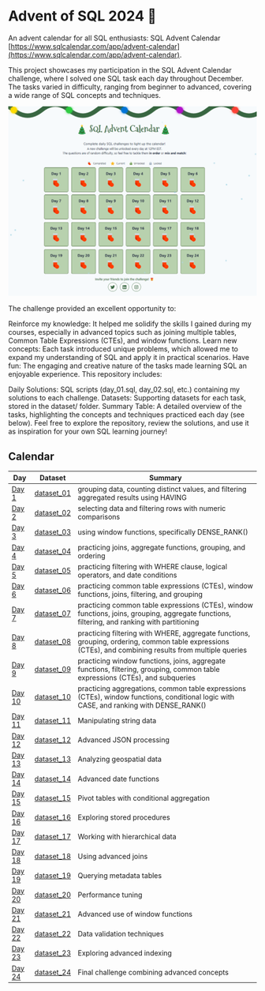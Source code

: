 # Advent of SQL 2024 🎄

An advent calendar for all SQL enthusiasts: SQL Advent Calendar [https://www.sqlcalendar.com/app/advent-calendar](https://www.sqlcalendar.com/app/advent-calendar).

This project showcases my participation in the SQL Advent Calendar challenge, where I solved one SQL task each day throughout December. The tasks varied in difficulty, ranging from beginner to advanced, covering a wide range of SQL concepts and techniques.

![SQL Calendar Challenge](https://github.com/AnnaSzczypka/December-of-SQL/blob/main/pictures/SQL%20Calendar.png)

The challenge provided an excellent opportunity to:

Reinforce my knowledge: It helped me solidify the skills I gained during my courses, especially in advanced topics such as joining multiple tables, Common Table Expressions (CTEs), and window functions.
Learn new concepts: Each task introduced unique problems, which allowed me to expand my understanding of SQL and apply it in practical scenarios.
Have fun: The engaging and creative nature of the tasks made learning SQL an enjoyable experience.
This repository includes:

Daily Solutions: SQL scripts (day_01.sql, day_02.sql, etc.) containing my solutions to each challenge.
Datasets: Supporting datasets for each task, stored in the dataset/ folder.
Summary Table: A detailed overview of the tasks, highlighting the concepts and techniques practiced each day (see below).
Feel free to explore the repository, review the solutions, and use it as inspiration for your own SQL learning journey!

## Calendar

| Day   | Dataset                                      | Summary                                                     | 
|-------|----------------------------------------------|-------------------------------------------------------------|
| [Day 1](day_01.sql)  | [dataset_01](dateset/day_01_dataset.sql)  | grouping data, counting distinct values, and filtering aggregated results using HAVING     |
| [Day 2](day_02.sql)  | [dataset_02](dateset/day_02_dataset.sql)  | selecting data and filtering rows with numeric comparisons| 
| [Day 3](day_03.sql)  | [dataset_03](dateset/day_03_dataset.sql)  | using window functions, specifically DENSE_RANK()             | 
| [Day 4](day_04.sql)  | [dataset_04](dateset/day_04_dataset.sql)  | practicing joins, aggregate functions, grouping, and ordering                    | 
| [Day 5](day_05.sql)  | [dataset_05](dateset/day_05_dataset.sql)  | practicing filtering with WHERE clause, logical operators, and date conditions     | 
| [Day 6](day_06.sql)  | [dataset_06](dateset/day_06_dataset.sql)  | practicing common table expressions (CTEs), window functions, joins, filtering, and grouping                         | 
| [Day 7](day_07.sql)  | [dataset_07](dateset/day_07_dataset.sql)  | practicing common table expressions (CTEs), window functions, joins, grouping, aggregate functions, filtering, and ranking with partitioning                            |
| [Day 8](day_08.sql)  | [dataset_08](dateset/day_08_dataset.sql)  | practicing filtering with WHERE, aggregate functions, grouping, ordering, common table expressions (CTEs), and combining results from multiple queries             |
| [Day 9](day_09.sql)  | [dataset_09](dateset/day_09_dataset.sql)  |practicing window functions, joins, aggregate functions, filtering, grouping, common table expressions (CTEs), and subqueries                            | 
| [Day 10](day_10.sql) | [dataset_10](dateset/day_10_dataset.sql) | practicing aggregations, common table expressions (CTEs), window functions, conditional logic with CASE, and ranking with DENSE_RANK()                              |
| [Day 11](day_11.sql) | [dataset_11](dateset/day_11_dataset.sql) | Manipulating string data                                   |
| [Day 12](day_12.sql) | [dataset_12](dateset/day_12_dataset.sql) | Advanced JSON processing                                   | 
| [Day 13](day_13.sql) | [dataset_13](dateset/day_13_dataset.sql) | Analyzing geospatial data                                 | 
| [Day 14](day_14.sql) | [dataset_14](dateset/day_14_dataset.sql) | Advanced date functions                                   |
| [Day 15](day_15.sql) | [dataset_15](dateset/day_15_dataset.sql) | Pivot tables with conditional aggregation                 |
| [Day 16](day_16.sql) | [dataset_16](dateset/day_16_dataset.sql) | Exploring stored procedures                               | 
| [Day 17](day_17.sql) | [dataset_17](dateset/day_17_dataset.sql) | Working with hierarchical data                           |
| [Day 18](day_18.sql) | [dataset_18](dateset/day_18_dataset.sql) | Using advanced joins                                     | 
| [Day 19](day_19.sql) | [dataset_19](dateset/day_19_dataset.sql) | Querying metadata tables                                 | 
| [Day 20](day_20.sql) | [dataset_20](dateset/day_20_dataset.sql) | Performance tuning                                       |
| [Day 21](day_21.sql) | [dataset_21](dateset/day_21_dataset.sql) | Advanced use of window functions                         |
| [Day 22](day_22.sql) | [dataset_22](dateset/day_22_dataset.sql) | Data validation techniques                               |
| [Day 23](day_23.sql) | [dataset_23](dateset/day_23_dataset.sql) | Exploring advanced indexing                              |
| [Day 24](day_24.sql) | [dataset_24](dateset/day_24_dataset.sql) | Final challenge combining advanced concepts              | 




